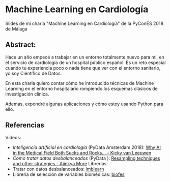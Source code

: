 # Machine Learning en Cardiología
Slides de mi charla "Machine Learning en Cardiología" de la PyConES 2018 de Málaga

## Abstract:
Hace un año empecé a trabajar en un entorno totalmente nuevo para mí, en el servicio de cardiología de un hospital público español. Es un reto especial cuando tu experiencia poco o nada tiene que ver con el entorno sanitario, yo soy Científico de Datos.

En esta charla quiero contar cómo he introducido técnicas de Machine Learning en el entorno hospitalario rompiendo los esquemas clásicos de investigación clínica.

Además, expondré algunas aplicaciones y cómo estoy usando Python para ello.

## Referencias
Vídeos:
- *Inteligencia artificial en cardiología* (PyData Amsterdam 2018): [Why AI in the Medical Field Both Sucks and Rocks... - Kicky van Leeuwen](https://www.youtube.com/watch?v=kyu3TI2Ww2s&t=6s)
- *Cómo tratar datos desbalanceados* (PyData ): [Resampling techniques and other strategies - Ajinkya More](https://www.youtube.com/watch?v=-Z1PaqYKC1w&t=2288s)
Librerías:
- Tratar con datos desbalanceados: [imblearn](https://github.com/scikit-learn-contrib/imbalanced-learn)
- Librería de selección de variables biomédicas: [biofes](https://github.com/victorvicpal/biofes)
